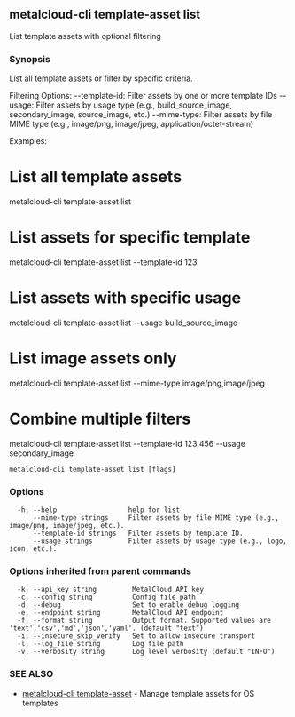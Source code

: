 ## metalcloud-cli template-asset list

List template assets with optional filtering

### Synopsis

List all template assets or filter by specific criteria.

Filtering Options:
  --template-id: Filter assets by one or more template IDs
  --usage: Filter assets by usage type (e.g., build_source_image, secondary_image, source_image, etc.)
  --mime-type: Filter assets by file MIME type (e.g., image/png, image/jpeg, application/octet-stream)

Examples:
  # List all template assets
  metalcloud-cli template-asset list

  # List assets for specific template
  metalcloud-cli template-asset list --template-id 123

  # List assets with specific usage
  metalcloud-cli template-asset list --usage build_source_image

  # List image assets only
  metalcloud-cli template-asset list --mime-type image/png,image/jpeg

  # Combine multiple filters
  metalcloud-cli template-asset list --template-id 123,456 --usage secondary_image

```
metalcloud-cli template-asset list [flags]
```

### Options

```
  -h, --help                  help for list
      --mime-type strings     Filter assets by file MIME type (e.g., image/png, image/jpeg, etc.).
      --template-id strings   Filter assets by template ID.
      --usage strings         Filter assets by usage type (e.g., logo, icon, etc.).
```

### Options inherited from parent commands

```
  -k, --api_key string         MetalCloud API key
  -c, --config string          Config file path
  -d, --debug                  Set to enable debug logging
  -e, --endpoint string        MetalCloud API endpoint
  -f, --format string          Output format. Supported values are 'text','csv','md','json','yaml'. (default "text")
  -i, --insecure_skip_verify   Set to allow insecure transport
  -l, --log_file string        Log file path
  -v, --verbosity string       Log level verbosity (default "INFO")
```

### SEE ALSO

* [metalcloud-cli template-asset](metalcloud-cli_template-asset.md)	 - Manage template assets for OS templates

